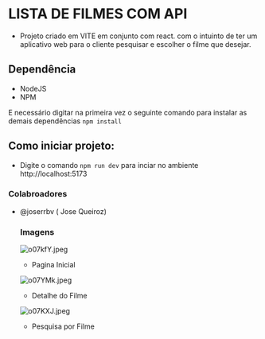# LISTA DE FILMES COM API

- Projeto criado em VITE em conjunto com react. com o intuinto de ter um aplicativo web para o cliente pesquisar e escolher o filme que desejar.

## Dependência

- NodeJS
- NPM
 
E necessário digitar na primeira vez o seguinte comando para instalar as demais dependências ```npm install```

## Como iniciar projeto:

- Digite o comando ```npm run dev``` para inciar no ambiente http://localhost:5173

### Colabroadores

- @joserrbv ( Jose Queiroz)

  ### Imagens

  ![o07kfY.jpeg](https://a.imagem.app/o07kfY.jpeg)
  - Pagina Inicial
 
  ![o07YMk.jpeg](https://a.imagem.app/o07YMk.jpeg)
  - Detalhe do Filme
 
  ![o07KXJ.jpeg](https://a.imagem.app/o07KXJ.jpeg)
  - Pesquisa por Filme
